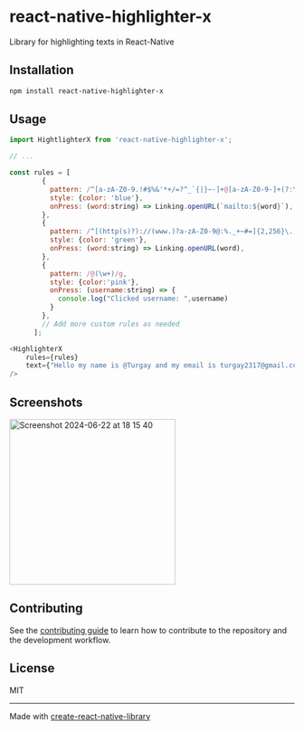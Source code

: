 # react-native-highlighter-x

Library for highlighting texts in React-Native

## Installation

```sh
npm install react-native-highlighter-x
```

## Usage

```js
import HightlighterX from 'react-native-highlighter-x';

// ...

const rules = [
		{
		  pattern: /^[a-zA-Z0-9.!#$%&'*+/=?^_`{|}~-]+@[a-zA-Z0-9-]+(?:\.[a-zA-Z0-9-]+)*$/,
		  style: {color: 'blue'},
		  onPress: (word:string) => Linking.openURL(`mailto:${word}`),
		},
		{
		  pattern: /^[(http(s)?)://(www.)?a-zA-Z0-9@:%._+~#=]{2,256}\.[a-z]{2,6}\b([-a-zA-Z0-9@:%_+.~#?&//=]*)/,
		  style: {color: 'green'},
		  onPress: (word:string) => Linking.openURL(word),
		},
		{
		  pattern: /@(\w+)/g,
		  style: {color:'pink'},
		  onPress: (username:string) => {
			console.log("Clicked username: ",username)
		  }
		},
		// Add more custom rules as needed
	  ];

<HighlighterX 
	rules={rules} 
	text={"Hello my name is @Turgay and my email is turgay2317@gmail.com my linkedin account is https://www.linkedin.com/in/turgayceylan/"}
/>


```

## Screenshots

<img width="293" alt="Screenshot 2024-06-22 at 18 15 40" src="https://github.com/turgay2317/react-native-highlighter-x/assets/90829101/574084e9-3721-4551-a1fa-f158ff11ba59"/>

## Contributing

See the [contributing guide](CONTRIBUTING.md) to learn how to contribute to the repository and the development workflow.

## License

MIT

---

Made with [create-react-native-library](https://github.com/callstack/react-native-builder-bob)
